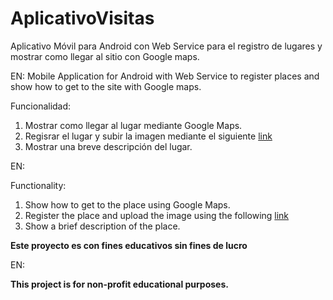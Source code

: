 # AplicativoVisitas
Aplicativo Móvil para Android con Web Service para el registro de lugares y mostrar como llegar al sitio con Google maps.

EN:
Mobile Application for Android with Web Service to register places and show how to get to the site with Google maps.

Funcionalidad: 
1. Mostrar como llegar al lugar mediante Google Maps.
2. Regisrar el lugar y subir la imagen mediante el siguiente [link](https://inspira-digital.com/wsAplicativo/)
3. Mostrar una breve descripción del lugar.

EN:

Functionality:
1. Show how to get to the place using Google Maps.
2. Register the place and upload the image using the following [link](https://inspira-digital.com/wsAplicativo/)
3. Show a brief description of the place.


**Este proyecto es con fines educativos sin fines de lucro**

EN:

**This project is for non-profit educational purposes.**

